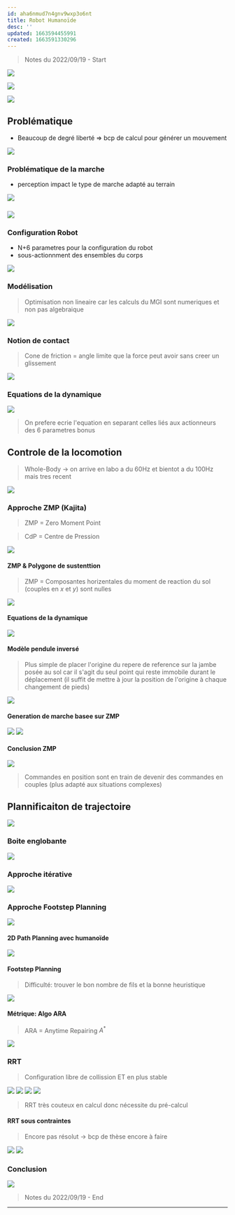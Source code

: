 ```yaml
---
id: aha6nmud7n4gnv9wxp3o6nt
title: Robot Humanoïde
desc: ''
updated: 1663594455991
created: 1663591330296
---
```


> Notes du 2022/09/19 - Start


![](/assets/images/RMN.CM.Humanoide-01.png)

![](/assets/images/RMN.CM.Humanoide-02.png)

![](/assets/images/RMN.CM.Humanoide-03.png)

## Problématique

- Beaucoup de degré liberté => bcp de calcul pour générer un mouvement

![](/assets/images/RMN.CM.Humanoide-04.png)

### Problématique de la marche

- perception impact le type de marche adapté au terrain

![](/assets/images/RMN.CM.Humanoide-05.png)

### 

![](/assets/images/RMN.CM.Humanoide-06.png)

### Configuration Robot

- N+6 parametres pour la configuration du robot
- sous-actionnment des ensembles du corps

![](/assets/images/RMN.CM.Humanoide-07.png)

### Modélisation

> Optimisation non lineaire car les calculs du MGI sont numeriques et non pas algebraique

![](/assets/images/RMN.CM.Humanoide-08.png)

### Notion de contact

> Cone de friction = angle limite que la force peut avoir sans creer un glissement

![](/assets/images/RMN.CM.Humanoide-09.png)

### Equations de la dynamique

![](/assets/images/RMN.CM.Humanoide-10.png)

> On prefere ecrie l'equation en separant celles liés aux actionneurs des 6 parametres bonus

## Controle de la locomotion

> Whole-Body -> on arrive en labo a du 60Hz et bientot a du 100Hz mais tres recent

![](/assets/images/RMN.CM.Humanoide-11.png)

### Approche ZMP (Kajita)

> ZMP = Zero Moment Point

> CdP = Centre de Pression


![](/assets/images/RMN.CM.Humanoide-12.png)

#### ZMP & Polygone de sustenttion

> ZMP = Composantes horizentales du moment de reaction du sol (couples en $x$ et $y$) sont nulles

![](/assets/images/RMN.CM.Humanoide-13.png)

#### Equations de la dynamique

![](/assets/images/RMN.CM.Humanoide-14.png)

#### Modèle pendule inversé

> Plus simple de placer l'origine du repere de reference sur la jambe posée au sol car il s'agit du seul point qui reste immobile durant le déplacement (il suffit de mettre à jour la position de l'origine à chaque changement de pieds)

![](/assets/images/RMN.CM.Humanoide-15.png)

#### Generation de marche basee sur ZMP

![](/assets/images/RMN.CM.Humanoide-16.png)
![](/assets/images/RMN.CM.Humanoide-17.png)

#### Conclusion ZMP

![](/assets/images/RMN.CM.Humanoide-18.png)

> Commandes en position sont en train de devenir des commandes en couples (plus adapté aux situations complexes)

## Plannificaiton de trajectoire

![](/assets/images/RMN.CM.Humanoide-19.png)

### Boite englobante

![](/assets/images/RMN.CM.Humanoide-20.png)

### Approche itérative

![](/assets/images/RMN.CM.Humanoide-21.png)

### Approche Footstep Planning

![](/assets/images/RMN.CM.Humanoide-22.png)

#### 2D Path Planning avec humanoïde

![](/assets/images/RMN.CM.Humanoide-23.png)

#### Footstep Planning

> Difficulté: trouver le bon nombre de fils et la bonne heuristique

![](/assets/images/RMN.CM.Humanoide-24.png)

#### Métrique: Algo ARA

> ARA = Anytime Repairing $A^*$

![](/assets/images/RMN.CM.Humanoide-25.png)

### RRT

> Configuration libre de collission ET en plus stable

![](/assets/images/RMN.CM.Humanoide-26.png)
![](/assets/images/RMN.CM.Humanoide-27.png)
![](/assets/images/RMN.CM.Humanoide-28.png)
![](/assets/images/RMN.CM.Humanoide-29.png)

> RRT très couteux en calcul donc nécessite du pré-calcul

#### RRT sous contraintes

> Encore pas résolut -> bcp de thèse encore à faire

![](/assets/images/RMN.CM.Humanoide-30.png)
![](/assets/images/RMN.CM.Humanoide-31.png)

### Conclusion

![](/assets/images/RMN.CM.Humanoide-32.png)



> Notes du 2022/09/19 - End

---